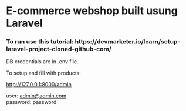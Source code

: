 <h1>E-commerce webshop built usung Laravel</h1>

<h3>To run use this tutorial: https://devmarketer.io/learn/setup-laravel-project-cloned-github-com/</h3>

DB credentials are in .env file.

To setup and fill with products:

http://127.0.0.1:8000/admin

user: admin@admin.com
</br>
password: password
